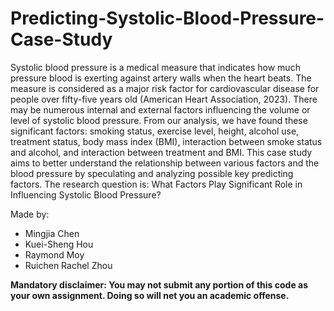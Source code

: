 # Predicting-Systolic-Blood-Pressure-Case-Study

Systolic blood pressure is a medical measure that indicates how much pressure blood is exerting against
artery walls when the heart beats. The measure is considered as a major risk factor for cardiovascular
disease for people over fifty-five years old (American Heart Association, 2023). There may be numerous
internal and external factors influencing the volume or level of systolic blood pressure. From our analysis,
we have found these significant factors: smoking status, exercise level, height, alcohol use, treatment status,
body mass index (BMI), interaction between smoke status and alcohol, and interaction between treatment
and BMI.
This case study aims to better understand the relationship between various factors and the blood pressure
by speculating and analyzing possible key predicting factors.
The research question is: What Factors Play Significant Role in Influencing Systolic Blood Pressure?

Made by:

- Mingjia Chen
- Kuei-Sheng Hou
- Raymond Moy
- Ruichen Rachel Zhou

**Mandatory disclaimer: You may not submit any portion of this code as your own assignment. Doing so will net you an academic offense.**
